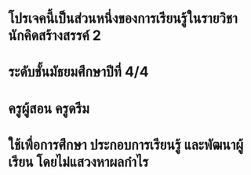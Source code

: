 # โปรเจคนี้เป็นส่วนหนึ่งของการเรียนรู้ในรายวิชา นักคิดสร้างสรรค์ 2 
# ระดับชั้นมัธยมศึกษาปีที่ 4/4
# ครูผู้สอน ครูดรีม
# ใช้เพื่อการศึกษา ประกอบการเรียนรู้ และพัฒนาผู้เรียน โดยไม่แสวงหาผลกำไร

